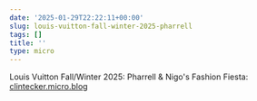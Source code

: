 ```yaml
---
date: '2025-01-29T22:22:11+00:00'
slug: louis-vuitton-fall-winter-2025-pharrell
tags: []
title: ''
type: micro
---
```


Louis Vuitton Fall/Winter 2025: Pharrell &amp; Nigo's Fashion Fiesta: [clintecker.micro.blog](https://clintecker.micro.blog/2025/01/29/louis-vuitton-fallwinter-pharrell-nigos.html)